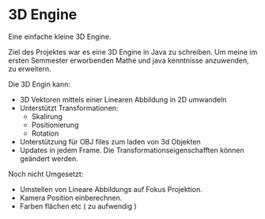# 3D Engine

Eine einfache kleine 3D Engine.

Ziel des Projektes war es eine 3D Engine in Java zu schreiben. Um meine im ersten Semmester erworbenden Mathe und java kenntnisse anzuwenden, zu erweitern.

Die 3D Engin kann:
- 3D Vektoren mittels einer Linearen Abbildung in 2D umwandeln
- Unterstützt Transformationen:
    - Skalirung
    - Positionierung
    - Rotation
- Unterstützung für OBJ files zum laden von 3d Objekten
- Updates in jedem Frame. Die Transformationseigenschafften können geändert werden.

Noch nicht Umgesetzt:
- Umstellen von Lineare Abbildungs auf Fokus Projektion.
- Kamera Position einberechnen.
- Farben flächen etc ( zu aufwendig )
